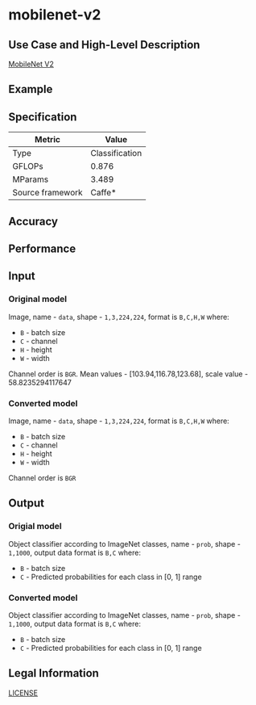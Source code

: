 # mobilenet-v2

## Use Case and High-Level Description

[MobileNet V2](https://arxiv.org/pdf/1801.04381.pdf)

## Example

## Specification

| Metric            | Value         |
|-------------------|---------------|
| Type              | Classification|
| GFLOPs            | 0.876         |
| MParams           | 3.489         |
| Source framework  | Caffe\*       |

## Accuracy

## Performance

## Input

### Original model

Image, name - `data`,  shape - `1,3,224,224`, format is `B,C,H,W` where:

- `B` - batch size
- `C` - channel
- `H` - height
- `W` - width

Channel order is `BGR`.
Mean values - [103.94,116.78,123.68], scale value - 58.8235294117647

### Converted model

Image, name - `data`,  shape - `1,3,224,224`, format is `B,C,H,W` where:

- `B` - batch size
- `C` - channel
- `H` - height
- `W` - width

Channel order is `BGR`

## Output

### Origial model

Object classifier according to ImageNet classes, name - `prob`,  shape - `1,1000`, output data format is `B,C` where:

- `B` - batch size
- `C` - Predicted probabilities for each class in  [0, 1] range

### Converted model

Object classifier according to ImageNet classes, name - `prob`,  shape - `1,1000`, output data format is `B,C` where:

- `B` - batch size
- `C` - Predicted probabilities for each class in  [0, 1] range

## Legal Information

[LICENSE](https://raw.githubusercontent.com/shicai/MobileNet-Caffe/26a8b8c0afb6114a07c1c9e4f550e4e0dd8cced1/LICENSE)
